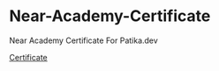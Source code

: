# Near-Academy-Certificate

Near Academy Certificate For Patika.dev

[Certificate](near-certificate.pdf)
